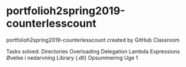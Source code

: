 # portfolioh2spring2019-counterlesscount
portfolioh2spring2019-counterlesscount created by GitHub Classroom

Tasks solved:
Directories
Overloading
Delegation
Lambda Expressions
Øvelse i nedarvning
Library (.dll)
Opsummering Uge 1
